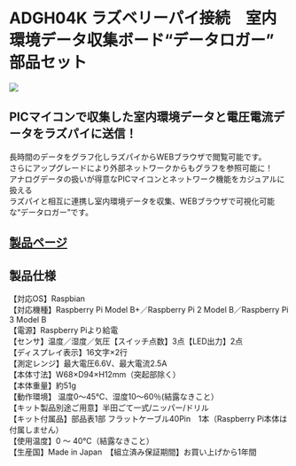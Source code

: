 # ADGH04K ラズベリーパイ接続　室内環境データ収集ボード“データロガー” 部品セット

![](https://bit-trade-one.co.jp/wp/wp-content/uploads/2017/03/f0d68d0fb4177a69cd7e9efe797ba260.png)

## PICマイコンで収集した室内環境データと電圧電流データをラズパイに送信！

長時間のデータをグラフ化しラズパイからWEBブラウザで閲覧可能です。  
さらにアップグレードにより外部ネットワークからもグラフを参照可能に！  
アナログデータの扱いが得意なPICマイコンとネットワーク機能をカジュアルに扱える  
ラズパイと相互に連携し室内環境データを収集、WEBブラウザで可視化可能な“データロガー”です。  

## [製品ページ](https://bit-trade-one.co.jp/product/picraspi/adgh04/)

## 製品仕様

【対応OS】Raspbian  
【対応機種】Raspberry Pi Model B+／Raspberry Pi 2 Model B／Raspberry Pi 3 Model B  
【電源】Raspberry Piより給電  
【センサ】温度／湿度／気圧【スイッチ点数】3点【LED出力】2点  
【ディスプレイ表示】16文字×2行  
【測定レンジ】最大電圧6.6V、最大電流2.5A  
【本体寸法】W68×D94×H12mm（突起部除く）  
【本体重量】約51g  
【動作環境】 温度0～45℃、湿度10～60％(結露なきこと）  
【キット製品別途ご用意】半田ごて一式/ニッパー/ドリル  
【キット付属品】部品表1部 フラットケーブル40Pin　1本（Raspberry Pi本体は付属しません）  
【使用温度】0 ～ 40℃（結露なきこと）  
【生産国】Made in Japan　【組立済み保証期間】お買い上げから1年間  
